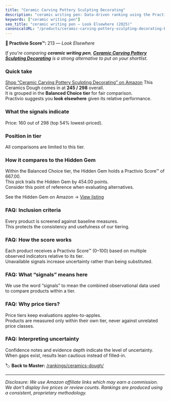 ```yaml
---
title: "Ceramic Carving Pottery Sculpting Decorating"
description: "ceramic writing pen: Data-driven ranking using the Practivio Score™. Positioned by quality, value, demand, findability, momentum."
keywords: ["ceramic writing pen"]
seo_title: "ceramic writing pen — Look Elsewhere (2025)"
canonicalURL: "/products/ceramic-carving-pottery-sculpting-decorating-B0C1F9Y4T9/"
---
```


**🚫 Practivio Score™:** 213 — _Look Elsewhere_


*If you're comparing **ceramic writing pen**, **[Ceramic Carving Pottery Sculpting Decorating](https://www.amazon.com/dp/B0C1F9Y4T9?tag=practivio-20)** is a strong alternative to put on your shortlist.*
### Quick take
[Shop “Ceramic Carving Pottery Sculpting Decorating” on Amazon](https://www.amazon.com/dp/B0C1F9Y4T9?tag=practivio-20)
This Ceramics Dough comes in at **245 / 298** overall.  
It is grouped in the **Balanced Choice tier** for fair comparison.  
Practivio suggests you **look elsewhere** given its relative performance.

### What the signals indicate
Price: 160 out of 298 (top 54% lowest-priced).  

### Position in tier
All comparisons are limited to this tier.

### How it compares to the Hidden Gem
Within the Balanced Choice tier, the Hidden Gem holds a Practivio Score™ of 667.00.  
This pick trails the Hidden Gem by 454.00 points.  
Consider this point of reference when evaluating alternatives.  

See the Hidden Gem on Amazon → [View listing](https://www.amazon.com/dp/B001GAP4YA?tag=practivio-20)

### FAQ: Inclusion criteria
Every product is screened against baseline measures.  
This protects the consistency and usefulness of our tiering.

### FAQ: How the score works
Each product receives a Practivio Score™ (0–100) based on multiple observed indicators relative to its tier.  
Unavailable signals increase uncertainty rather than being substituted.

### FAQ: What “signals” means here
We use the word “signals” to mean the combined observational data used to compare products within a tier.

### FAQ: Why price tiers?
Price tiers keep evaluations apples-to-apples.  
Products are measured only within their own tier, never against unrelated price classes.

### FAQ: Interpreting uncertainty
Confidence notes and evidence depth indicate the level of uncertainty.  
When gaps exist, results lean cautious instead of filled-in.


🏷️ **Back to Master:** [/rankings/ceramics-dough/](/rankings/ceramics-dough/)

---
_Disclosure: We use Amazon affiliate links which may earn a commission. We don’t display live prices or review counts. Rankings are produced using a consistent, proprietary methodology._
